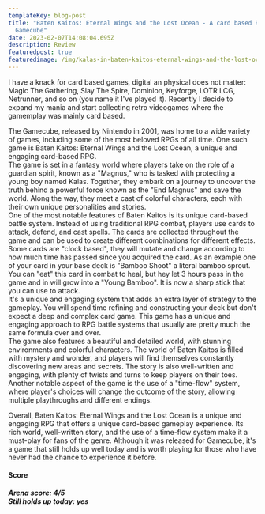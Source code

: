 ```yaml
---
templateKey: blog-post
title: "Baten Kaitos: Eternal Wings and the Lost Ocean - A card based RPG for
  Gamecube"
date: 2023-02-07T14:08:04.695Z
description: Review
featuredpost: true
featuredimage: /img/kalas-in-baten-kaitos-eternal-wings-and-the-lost-ocean.jpg
---
```

I have a knack for card based games, digital an physical does not matter: Magic The Gathering, Slay The Spire, Dominion, Keyforge, LOTR LCG, Netrunner, and so on (you name it I've played it). 
Recently I decide to expand my mania and start collecting retro videogames where the gamemplay was mainly card based.  

The Gamecube, released by Nintendo in 2001, was home to a wide variety of games, including some of the most beloved RPGs of all time. One such game is Baten Kaitos: Eternal Wings and the Lost Ocean, a unique and engaging card-based RPG.\
The game is set in a fantasy world where players take on the role of a guardian spirit, known as a "Magnus," who is tasked with protecting a young boy named Kalas. Together, they embark on a journey to uncover the truth behind a powerful force known as the "End Magnus" and save the world. Along the way, they meet a cast of colorful characters, each with their own unique personalities and stories.\
One of the most notable features of Baten Kaitos is its unique card-based battle system. Instead of using traditional RPG combat, players use cards to attack, defend, and cast spells. The cards are collected throughout the game and can be used to create different combinations for different effects.\
Some cards are "clock based", they will mutate and change according to how much time has passed since you acquired the card. As an example one of your card in your base deck is "Bamboo Shoot" a literal bamboo sprout. You can "eat" this card in combat to heal, but hey let 3 hours pass in the game and in will grow into a "Young Bamboo". It is now a sharp stick that you can use to attack.\
It's a unique and engaging system that adds an extra layer of strategy to the gameplay.
You will spend time refining and constructing your deck but don't expect a deep and complex card game. This game has a unique and engaging approach to RPG battle systems that usually are pretty much the same formula over and over.\
The game also features a beautiful and detailed world, with stunning environments and colorful characters. The world of Baten Kaitos is filled with mystery and wonder, and players will find themselves constantly discovering new areas and secrets. The story is also well-written and engaging, with plenty of twists and turns to keep players on their toes.\
Another notable aspect of the game is the use of a "time-flow" system, where player's choices will change the outcome of the story, allowing multiple playthroughs and different endings.

Overall, Baten Kaitos: Eternal Wings and the Lost Ocean is a unique and engaging RPG that offers a unique card-based gameplay experience. Its rich world, well-written story, and the use of a time-flow system make it a must-play for fans of the genre. Although it was released for Gamecube, it's a game that still holds up well today and is worth playing for those who have never had the chance to experience it before.

#### **S﻿core**

***A﻿rena score: 4/5***  \
***S﻿till holds up today: yes***